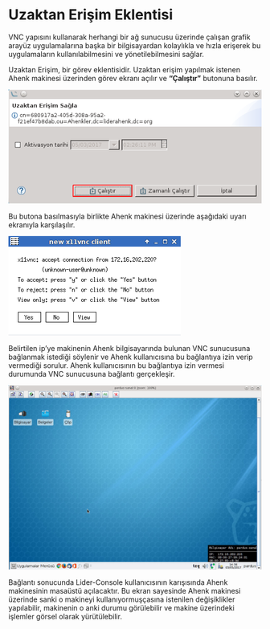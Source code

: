 # Uzaktan Erişim Eklentisi

VNC yapısını kullanarak herhangi bir ağ sunucusu üzerinde çalışan grafik arayüz uygulamalarına başka bir bilgisayardan kolaylıkla ve hızla erişerek bu uygulamaların kullanılabilmesini ve yönetilebilmesini sağlar.

Uzaktan Erişim, bir görev eklentisidir. Uzaktan erişim yapılmak istenen Ahenk makinesi üzerinden görev ekranı açılır ve **“Çalıştır”** butonuna basılır. 

![Uzaktan Erişim - Ahenk İsteği](images/uzaktan-erisim.png)

Bu butona basılmasıyla birlikte Ahenk makinesi üzerinde aşağıdaki uyarı ekranıyla karşılaşılır.

![Uzaktan Erişim - Ahenk İsteği](images/uzaktan-erisim-ahenk.png)

Belirtilen ip’ye makinenin Ahenk bilgisayarında bulunan VNC sunucusuna bağlanmak istediği söylenir ve Ahenk kullanıcısına bu bağlantıya izin verip vermediği sorulur. Ahenk kullanıcısının bu bağlantıya izin vermesi durumunda VNC sunucusuna bağlantı gerçekleşir.

![Im267](images/uzaktan-erisim-server.png)

Bağlantı sonucunda Lider-Console kullanıcısının karışısında Ahenk makinesinin masaüstü açılacaktır. Bu ekran sayesinde Ahenk makinesi üzerinde sanki o makineyi kullanıyormuşçasına istenilen değişiklikler yapılabilir, makinenin o anki durumu görülebilir ve makine üzerindeki işlemler görsel olarak yürütülebilir.